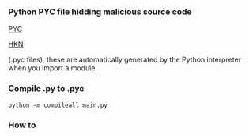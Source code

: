 ### Python PYC file hidding malicious source code

[PYC](https://www.theregister.com/2023/06/02/novel_pypi_attack_reversinglabs/)

[HKN](https://thehackernews.com/2023/06/malicious-pypi-packages-using-compiled.html)

(.pyc files), these are automatically generated by the Python interpreter when you import a module.


### Compile .py to .pyc
`python -m compileall main.py`


### How to 

